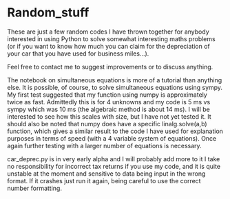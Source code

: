 # Random_stuff
These are just a few random codes I have thrown together for anybody interested in using Python to solve somewhat interesting maths problems (or if you want to know how much you can claim for the depreciation of your car that you have used for business miles...).

Feel free to contact me to suggest improvements or to discuss anything.

The notebook on simultaneous equations is more of a tutorial than anything else.
It is possible, of course, to solve simultaneous equations using sympy. My first test suggested that my function using numpy is approximately twice as fast. Admittedly this is for 4 unknowns and my code is 5 ms vs sympy which was 10 ms (the algebraic method is about 14 ms). I will be interested to see how this scales with size, but I have not yet tested it. It should also be noted that numpy does have a specific linalg.solve(a,b) function, which gives a similar result to the code I have used for explanation purposes in terms of speed (with a 4 variable system of equations). Once again further testing with a larger number of equations is necessary.

car_deprec.py is in very early alpha and I will probably add more to it
I take no responsibility for incorrect tax returns if you use my code, and it is quite unstable at the moment and sensitive to data being input in the wrong format. If it crashes just run it again, being careful to use the correct number formatting.
